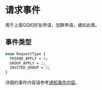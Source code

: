 # 请求事件

用于上报QQ的好友申请，加群申请，诸如此类。

## 事件类型

```protobuf
enum RequestType {
  FRIEND_APPLY = 0;
  GROUP_APPLY = 1;
  INVITED_GROUP = 2;
}
```

详细的事件内容请参考[通知事件内容](/protos/src/main/proto/kritor/event/comm_request.proto)。
